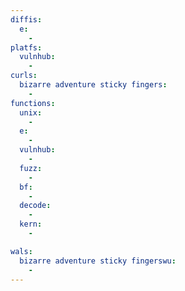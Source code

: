 ```yaml
---
diffis:
  e:
    -
platfs:
  vulnhub:
    -
curls:
  bizarre adventure sticky fingers:
    -
functions:
  unix:
    -
  e:
    -
  vulnhub:
    -
  fuzz:
    -
  bf:
    -
  decode:
    -
  kern:
    -

wals:
  bizarre adventure sticky fingerswu:
    -
---
```

